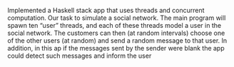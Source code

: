 Implemented a Haskell stack app that uses threads and concurrent computation. Our task to simulate a social network. The main program will spawn ten “user” threads, and each of these threads model a user in the social network. The customers can then (at random intervals) choose one of the other users (at random) and send a random message to that user.
In addition, in this ap if the messages sent by the sender were blank the app could detect such messages and inform the user
